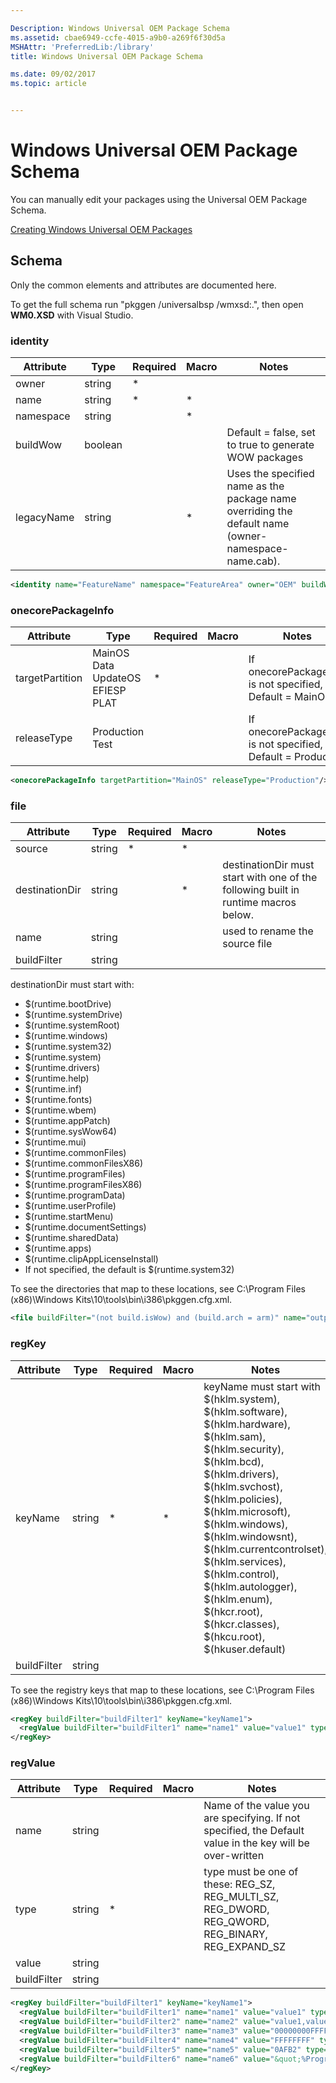```yaml
---

Description: Windows Universal OEM Package Schema
ms.assetid: cbae6949-ccfe-4015-a9b0-a269f6f30d5a
MSHAttr: 'PreferredLib:/library'
title: Windows Universal OEM Package Schema

ms.date: 09/02/2017
ms.topic: article


---
```


# Windows Universal OEM Package Schema

You can manually edit your packages using the Universal OEM Package Schema.

[Creating Windows Universal OEM Packages](create-packages.md)



## Schema
Only the common elements and attributes are documented here.  

To get the full schema run "pkggen /universalbsp /wmxsd:.", then open **WM0.XSD** with Visual Studio.  

### identity

|Attribute |Type   |Required|Macro |Notes |
|----------|-------|--------|------|------|
|owner     |string |*       |      |      |
|name      |string |*       |*     |      |
|namespace |string |        |*     |      |
|buildWow  |boolean|        |      |Default = false, set to true to generate WOW packages|
|legacyName|string |        |*     |Uses the specified name as the package name overriding the default name (owner-namespace-name.cab).|

```xml
<identity name="FeatureName" namespace="FeatureArea" owner="OEM" buildWow="false"/>
```

### onecorePackageInfo

|Attribute      |Type                                 |Required|Macro |Notes                                                       |
|---------------|-------------------------------------|--------|------|------------------------------------------------------------|
|targetPartition|MainOS  Data  UpdateOS  EFIESP  PLAT |*       |      |If onecorePackageInfo is not specified, Default = MainOS    |
|releaseType    |Production   Test                    |        |      |If onecorePackageInfo is not specified, Default = Production|

```xml
<onecorePackageInfo targetPartition="MainOS" releaseType="Production"/>
```

### file

|Attribute     |Type   |Required|Macro |Notes                                                                             |
|--------------|-------|--------|------|----------------------------------------------------------------------------------|
|source        |string |*       |*     |                                                                                  |
|destinationDir|string |        |*     |destinationDir must start with one of the following built in runtime macros below.|
|name          |string |        |      |used to rename the source file                                                    |
|buildFilter   |string |        |      |                                                                                  |

destinationDir must start with:
- $(runtime.bootDrive)
- $(runtime.systemDrive)
- $(runtime.systemRoot)
- $(runtime.windows)
- $(runtime.system32)
- $(runtime.system)
- $(runtime.drivers)
- $(runtime.help)
- $(runtime.inf)
- $(runtime.fonts)
- $(runtime.wbem)
- $(runtime.appPatch)
- $(runtime.sysWow64)
- $(runtime.mui)
- $(runtime.commonFiles)
- $(runtime.commonFilesX86)
- $(runtime.programFiles)
- $(runtime.programFilesX86)
- $(runtime.programData)
- $(runtime.userProfile)
- $(runtime.startMenu)
- $(runtime.documentSettings)
- $(runtime.sharedData)
- $(runtime.apps)
- $(runtime.clipAppLicenseInstall)
- If not specified, the default is $(runtime.system32) 

To see the directories that map to these locations, see C:\Program Files (x86)\Windows Kits\10\tools\bin\i386\pkggen.cfg.xml.

```xml
<file buildFilter="(not build.isWow) and (build.arch = arm)" name="output.dll" source="$(_RELEASEDIR)\input.dll" destinationDir="$(runtime.system32)"/>
```

### regKey

|Attribute      |Type   |Required|Macro |Notes |
|---------------|-------|--------|------|------|
|keyName        |string |*       |*     |keyName must start with $(hklm.system), $(hklm.software), $(hklm.hardware), $(hklm.sam), $(hklm.security), $(hklm.bcd), $(hklm.drivers), $(hklm.svchost), $(hklm.policies), $(hklm.microsoft), $(hklm.windows), $(hklm.windowsnt), $(hklm.currentcontrolset), $(hklm.services), $(hklm.control), $(hklm.autologger), $(hklm.enum), $(hkcr.root), $(hkcr.classes), $(hkcu.root), $(hkuser.default)| 
|buildFilter    |string |        |      |      |

To see the registry keys that map to these locations, see C:\Program Files (x86)\Windows Kits\10\tools\bin\i386\pkggen.cfg.xml.

```xml
<regKey buildFilter="buildFilter1" keyName="keyName1">
  <regValue buildFilter="buildFilter1" name="name1" value="value1" type="REG_SZ" />
</regKey>
```

### regValue

|Attribute      |Type   |Required|Macro |Notes  |
|---------------|-------|--------|------|-------|
|name           |string |        |      |Name of the value you are specifying. If not specified, the Default value in the key will be over-written|
|type           |string |*       |      |type must be one of these: REG_SZ, REG_MULTI_SZ, REG_DWORD, REG_QWORD, REG_BINARY, REG_EXPAND_SZ|
|value          |string |        |      |       |
|buildFilter    |string |        |      |       |

```xml
<regKey buildFilter="buildFilter1" keyName="keyName1">
  <regValue buildFilter="buildFilter1" name="name1" value="value1" type="REG_SZ" />
  <regValue buildFilter="buildFilter2" name="name2" value="value1,value2" type="REG_MULTI_SZ" />
  <regValue buildFilter="buildFilter3" name="name3" value="00000000FFFFFFFF" type="REG_QWORD" />
  <regValue buildFilter="buildFilter4" name="name4" value="FFFFFFFF" type="REG_DWORD" />
  <regValue buildFilter="buildFilter5" name="name5" value="0AFB2" type="REG_BINARY" />
  <regValue buildFilter="buildFilter6" name="name6" value="&quot;%ProgramFiles%\MediaPlayer\wmplayer.exe&quot;" type="REG_EXPAND_SZ" />
</regKey>
```

